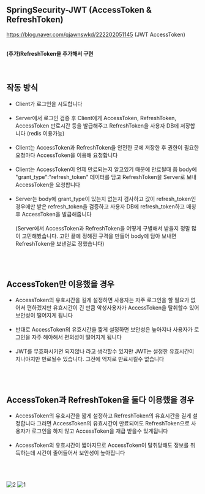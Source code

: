 ## SpringSecurity-JWT (AccessToken & RefreshToken)
https://blog.naver.com/qjawnswkd/222202051145 (JWT AccessToken)<br><br>


<strong>(추가)RefreshToken을 추가해서 구현</strong><br><br><br>

## 작동 방식
- Client가 로그인을 시도합니다<br><br>
- Server에서 로그인 검증 후 Client에게 AccessToken, RefreshToken, AccessToken 만료시간 등을 발급해주고 RefreshToken을 사용자 DB에 저장합니다 (redis 이용가능)<br><br>
- Client는 AccessToken과 RefreshToken을 안전한 곳에 저장한 후 권한이 필요한 요청마다 AccessToken을 이용해 요청합니다<br><br>
- Client는 AccessToken이 언제 만료되는지 알고있기 때문에 만료될때 쯤 body에 "grant_type":"refresh_token" 데이터를 담고 RefreshToken을 Server로 보내 AccessToken을 요청합니다<br><br>
- Server는 body에 grant_type이 있는지 없는지 검사하고 값이 refresh_token인 경우에만 받은 refresh_token을 검증하고 사용자 DB에 refresh_token하고 매칭 후 AccessToken을 발급해줍니다<br><br>
(Server에서 AccessToken과 RefreshToken을 어떻게 구별해서 받을지 정말 많이 고민해봤습니다. 고민 끝에 정해진 규격을 만들어 body에 담아 보내면 RefreshToken을 보낸걸로 정했습니다)<br><br>
<br><br>
## AccessToken만 이용했을 경우
- AccessToken의 유효시간을 길게 설정하면 사용자는 자주 로그인을 할 필요가 없어서 편하겠지만 유효시간이 긴 만큼 악성사용자가 AccessToken을 탈취할수 있어 보안성이 떨어지게 됩니다<br><br>
- 반대로 AccessToken의 유효시간을 짧게 설정하면 보안성은 높아지나 사용자가 로그인을 자주 해야해서 편의성이 떨어지게 됩니다<br><br>
- JWT를 무효화시키면 되지않나 라고 생각할수 있지만 JWT는 설정한 유효시간이 지나야지만 만료될수 있습니다. 그전에 억지로 만료시킬수 없습니다<br><br>
<br><br>
## AccessToken과 RefreshToken을 둘다 이용했을 경우
- AccessToken의 유효시간을 짧게 설정하고 RefreshToken의 유효시간을 길게 설정합니다 그러면 AccessToken의 유효시간이 만료되어도 RefreshToken으로 사용자가 로그인을 하지 않고 AccessToken을 재급 받을수 있게됩니다<br><br>
- AccessToken의 유효시간이 짧아지므로 AccessToken이 탈취당해도 정보를 취득하는데 시간이 줄어들어서 보안성이 높아집니다<br><br><br><br>

![2](https://user-images.githubusercontent.com/69130921/106415065-86d3e000-6491-11eb-97f9-82874ebfcc5a.PNG)
![1](https://user-images.githubusercontent.com/69130921/106415062-84718600-6491-11eb-82cf-258644116151.PNG)


